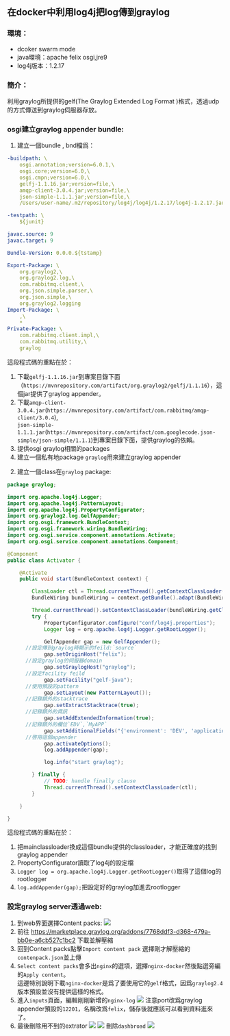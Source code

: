 ## 在docker中利用log4j把log傳到graylog

### 環境：

* dcoker swarm mode
* java環境：apache felix osgi,jre9
* log4j版本：1.2.17

### 簡介：

利用graylog所提供的gelf(The Graylog Extended Log Format )格式，透過udp的方式傳送到graylog伺服器存放。

### osgi建立graylog appender bundle:

1. 建立一個bundle , bnd檔爲：
```yaml
-buildpath: \
	osgi.annotation;version=6.0.1,\
	osgi.core;version=6.0,\
	osgi.cmpn;version=6.0,\
	gelfj-1.1.16.jar;version=file,\
	amqp-client-3.0.4.jar;version=file,\
	json-simple-1.1.1.jar;version=file,\
	/Users/user-name/.m2/repository/log4j/log4j/1.2.17/log4j-1.2.17.jar;version=file

-testpath: \
	${junit}

javac.source: 9
javac.target: 9

Bundle-Version: 0.0.0.${tstamp}

Export-Package: \
	org.graylog2,\
	org.graylog2.log,\
	com.rabbitmq.client,\
	org.json.simple.parser,\
	org.json.simple,\
	org.graylog2.logging
Import-Package: \
	,\
	*
Private-Package: \
	com.rabbitmq.client.impl,\
	com.rabbitmq.utility,\
	graylog
```

  這段程式碼的重點在於：
  1) 下載`gelfj-1.1.16.jar`到專案目錄下面（`https://mvnrepository.com/artifact/org.graylog2/gelfj/1.1.16`），這個jar提供了graylog appender。
  2) 下載`amqp-client-3.0.4.jar`(`https://mvnrepository.com/artifact/com.rabbitmq/amqp-client/3.0.4`),</br>
  `json-simple-1.1.1.jar`(`https://mvnrepository.com/artifact/com.googlecode.json-simple/json-simple/1.1.1`)到專案目錄下面，提供graylog的依賴。
  3) 提供osgi graylog相關的packages
  4) 建立一個私有地package `graylog`用來建立graylog appender

2. 建立一個class在`graylog` package:
```JAVA
package graylog;

import org.apache.log4j.Logger;
import org.apache.log4j.PatternLayout;
import org.apache.log4j.PropertyConfigurator;
import org.graylog2.log.GelfAppender;
import org.osgi.framework.BundleContext;
import org.osgi.framework.wiring.BundleWiring;
import org.osgi.service.component.annotations.Activate;
import org.osgi.service.component.annotations.Component;

@Component
public class Activator {

	@Activate
	public void start(BundleContext context) {

		ClassLoader ctl = Thread.currentThread().getContextClassLoader();
		BundleWiring bundleWiring = context.getBundle().adapt(BundleWiring.class);

		Thread.currentThread().setContextClassLoader(bundleWiring.getClassLoader());
		try {
			PropertyConfigurator.configure("conf/log4j.properties");
			Logger log = org.apache.log4j.Logger.getRootLogger();

			GelfAppender gap = new GelfAppender();
      //設定傳到graylog時顯示的feild:`source`
			gap.setOriginHost("felix");
      //設定graylog的伺服器domain
			gap.setGraylogHost("graylog");
      //設定facility feild
			gap.setFacility("gelf-java");
      //使用預設的pattern
			gap.setLayout(new PatternLayout());
      //記錄額外的stacktrace
			gap.setExtractStacktrace(true);
      //記錄額外的資訊
			gap.setAddExtendedInformation(true);
      //記錄額外的欄位`EDV`,`MyAPP`
			gap.setAdditionalFields("{'environment': 'DEV', 'application': 'MyAPP'}");
      //啓用這個appender
			gap.activateOptions();
			log.addAppender(gap);

			log.info("start graylog");

		} finally {
			// TODO: handle finally clause
			Thread.currentThread().setContextClassLoader(ctl);
		}

	}

}

```

  這段程式碼的重點在於：
  1) 把mainclassloader換成這個bundle提供的classloader，才能正確度的找到graylog appender
  2) PropertyConfigurator讀取了log4j的設定檔
  3) `Logger log = org.apache.log4j.Logger.getRootLogger()`取得了這個log的rootlogger
  4) `log.addAppender(gap);`把設定好的graylog加進去rootlogger

### 設定graylog server透過web:

1. 到web界面選擇Content packs: ![](img/gds1.png)
2. 前往 https://marketplace.graylog.org/addons/7768ddf3-d368-479a-bb0e-a6cb527c1bc2 下載並解壓縮
3. 回到Content packs點擊`Import content pack` 選擇剛才解壓縮的`contenpack.json`並上傳
4. `Select content packs`會多出`nginx`的選項，選擇`nginx-docker`然後點選旁編的`Apply content`。</br>
   這邊特別說明下載`nginx-docker`是爲了要使用它的`gelf`格式，因爲`graylog2.4`版本預設並沒有提供這樣的格式。
5. 進入`inputs`頁面，編輯剛剛新增的`nginx-log` ![](img/gds7.png)
   注意port改爲graylog appender預設的`12201`，名稱改爲`felix`，儲存後就應該可以看到資料進來了。
6. 最後刪除用不到的extrator ![](img/gds8.png) ![](img/gds9.png)
   刪除`dashbroad` ![](img/gds10.png)
